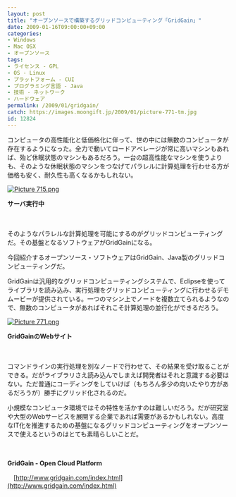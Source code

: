 ```yaml
---
layout: post
title: "オープンソースで構築するグリッドコンピューティング「GridGain」"
date: 2009-01-16T09:00:00+09:00
categories:
- Windows
- Mac OSX
- オープンソース
tags: 
- ライセンス - GPL
- OS - Linux
- プラットフォーム - CUI
- プログラミング言語 - Java
- 技術 - ネットワーク
- ハードウェア
permalink: /2009/01/gridgain/
catch: https://images.moongift.jp/2009/01/picture-771-tm.jpg
id: 12824
---
```

コンピュータの高性能化と低価格化に伴って、世の中には無数のコンピュータが存在するようになった。全力で動いてロードアベレージが常に高いマシンもあれば、殆ど休眠状態のマシンもあるだろう。一台の超高性能なマシンを使うよりも、そのような休眠状態のマシンをつなげてパラレルに計算処理を行わせる方が価格も安く、耐久性も高くなるかもしれない。

  

[![Picture 715.png](https://images.moongift.jp/2009/01/picture-715-tm.jpg)](https://images.moongift.jp/2009/01/picture-715.png)  
  
**サーバ実行中**

  

　

  

そのようなパラレルな計算処理を可能にするのがグリッドコンピューティングだ。その基盤となるソフトウェアがGridGainになる。

  

今回紹介するオープンソース・ソフトウェアはGridGain、Java製のグリッドコンピューティングだ。

  
<!--more-->

GridGainは汎用的なグリッドコンピューティングシステムで、Eclipseを使ってライブラリを読み込み、実行処理をグリッドコンピューティングに行わせるデモムービーが提供されている。一つのマシン上でノードを複数立てられるようなので、無数のコンピュータがあればそれこそ計算処理の並行化ができるだろう。

  

[![Picture 771.png](https://images.moongift.jp/2009/01/picture-771-tm.jpg)](https://images.moongift.jp/2009/01/picture-771.png)  
  
**GridGainのWebサイト**

  

　

  

コマンドラインの実行処理を別なノードで行わせて、その結果を受け取ることができる。だがライブラリさえ読み込んでしまえば開発者はそれと意識する必要はない。ただ普通にコーディングをしていけば（もちろん多少の向いたやり方があるだろうが）勝手にグリッド化されるのだ。

  

小規模なコンピュータ環境ではその特性を活かすのは難しいだろう。だが研究室や大型のWebサービスを展開する企業であれば需要があるかもしれない。高度なIT化を推進するための基盤になるグリッドコンピューティングをオープンソースで使えるというのはとても素晴らしいことだ。

  

　

  

**GridGain - Open Cloud Platform**  
  
　[http://www.gridgain.com/index.html](http://www.gridgain.com/index.html)

  
